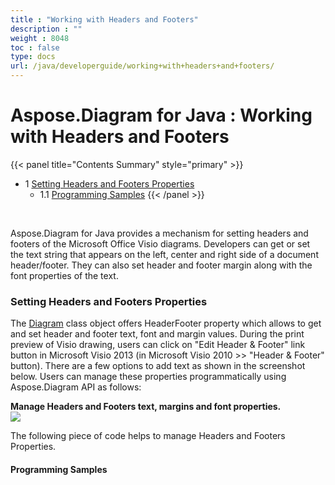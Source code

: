 ```yaml
---
title : "Working with Headers and Footers" 
description : "" 
weight : 8048 
toc : false
type: docs
url: /java/developerguide/working+with+headers+and+footers/
---
```


# Aspose.Diagram for Java : Working with Headers and Footers


{{< panel title="Contents Summary" style="primary" >}}
*   1 [Setting Headers and Footers Properties](#setting-headers-and-footers-properties)
    *   1.1 [Programming Samples](#programming-samples)
{{< /panel >}}
 

 

Aspose.Diagram for Java provides a mechanism for setting headers and footers of the Microsoft Office Visio diagrams. Developers can get or set the text string that appears on the left, center and right side of a document header/footer. They can also set header and footer margin along with the font properties of the text.

### Setting Headers and Footers Properties

The [Diagram](http://www.aspose.com/api/java/diagram/com.aspose.diagram/classes/Diagram) class object offers HeaderFooter property which allows to get and set header and footer text, font and margin values. During the print preview of Visio drawing, users can click on "Edit Header & Footer" link button in Microsoft Visio 2013 (in Microsoft Visio 2010 >> "Header & Footer" button). There are a few options to add text as shown in the screenshot below. Users can manage these properties programmatically using Aspose.Diagram API as follows:

**Manage Headers and Footers text, margins and font properties.**  
![](https://docs2.aspose.com/diagram/java/attachments/18612549/18809098.png)

The following piece of code helps to manage Headers and Footers Properties.

#### Programming Samples


